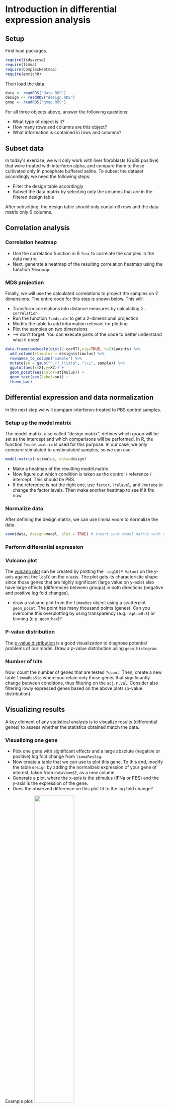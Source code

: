 # Introduction in differential expression analysis


## Setup
First load packages.
```R
require(tidyverse)
require(limma)
require(ComplexHeatmap)
require(enrichR)
```

Then load the data.
```R
data <- readRDS("data.RDS")
design <- readRDS("design.RDS")
gmap <- readRDS("gmap.RDS")
```

For all three objects above, answer the following questions:
* What type of object is it?
* How many rows and columns are this object?
* What information is contained in rows and columns?

## Subset data
In today's exercise, we will only work with liver fibroblasts (Gp38 positive) that were treated with interferon alpha, and compare them to those cultivated only in phosphate buffered saline. To subset the dataset accordingly we need the following steps:
* Filter the design table accordingly
* Subset the data matrix by selecting only the columns that are in the filtered design table

After subsetting, the design table should only contain 6 rows and the data matrix only 6 columns.

## Correlation analysis

### Correlation heatmap

* Use the correlation function in R `?cor` to correlate the samples in the data matrix. 
* Next, generate a heatmap of the resulting correlation heatmap using the function `?Heatmap`

### MDS projection
Finally, we will use the calculated correlations to project the samples on 2 dimensions. The entire code for this step is shown below. This will:
* Transform correlations into distance measures by calculating `2-correlation`
* Run the function `?cmdscale` to get a 2-dimensional projection
* Modify the table to add information relevant for plotting
* Plot the samples on two dimensions
* --> don't forget: You can execute parts of the code to better understand what it does!
```R
data.frame(cmdscale(dist(2-corMT),eig=TRUE, k=2)$points) %>%
  add_column(stimulus = design$stimulus) %>%
  rownames_to_column("sample") %>%
  mutate(sn = gsub("^.+?_(\\d)$", "\\1", sample)) %>%
  ggplot(aes(x=X1,y=X2)) + 
  geom_point(aes(color=stimulus)) +
  geom_text(aes(label=sn)) +
  theme_bw()
```

## Differential expression and data normalization
In the next step we will compare interferon-treated to PBS control samples.

### Setup up the model matrix
The model matrix, also called "design matrix", defines which group will be set as the intercept and which comparisons will be performed. In R, the function `?model.matrix` is used for this purpose. In our case, we only compare stimulated to unstimulated samples, so we can use:
```R
model.matrix(~stimulus, data=design)
```
* Make a heatmap of the resulting model.matrix
* Now figure out which condition is taken as the control / reference / intercept. This should be PBS. 
* If the reference is not the right one, use `factor`, `?relevel`, and `?mutate` to change the  factor levels. Then make another heatmap to see if it fits now.

### Normalize data
After defining the design matrix, we can use limma voom to normalize the data.
```R
voom(data, design=model, plot = TRUE) # insert your model matrix with design=model
```



### Perform differential expression

### Vulcano plot
The [vulcano plot]("https://en.wikipedia.org/wiki/Volcano_plot_(statistics)") can be created by plotting the `-log10(P.Value)` on the y-axis against the `logFC` on the x-axis. The plot gets its characteristic shape since those genes that are highly significant (large value on y-axis) also have large effects (differences between groups) in both directions (negative and positive log fold changes).
* draw a vulcano plot from the `limmaRes` object using a scatterplot `geom_point`. The point has many thousand points (genes). Can you overcome this overplotting by using transparency (e.g. `alpha=0.3`) or binning (e.g. `geom_hex`)?

### P-value distribution
The [p-value distribution]("http://varianceexplained.org/statistics/interpreting-pvalue-histogram/") is a good visualization to diagnose potential problems of our model. Draw a p-value distribution using `geom_histogram`.

### Number of hits
Now, count the number of genes that are tested `?count`. Then, create a new table `limmaResSig` where you retain only those genes that significantly change between conditions, thus filtering on the `adj.P.Val`. Consider also filtering lowly expressed genes based on the above plots (p-value distribution).

## Visualizing results
A key element of any statistical analysis is to visualize results (differential genes) to assess whether the statistics obtained match the data. 

### Visualizing one gene
* Pick one gene with significant effects and a large absolute (negative or positive) log fold change from `limmaResSig`.
* Now create a table that we can use to plot this gene. To this end, modify the table `design` by adding the normalized expression of your gene of interest, taken from `dataVoom$E`, as a new column.
* Generate a plot, where the x-axis is the stimulus (IFNa or PBS) and the y-axis is the expression of the gene.
* Does the observed difference on this plot fit to the log fold change?

Example plot:
<img src="03_01_simple/One.gene.png" width="50%">

### Visualizing multiple genes
* From `limmaResSig`, get the 30 genes with the greatest absolute `logFC` using the command `?top_n` and save their ENSEMBL IDs, which are the row names of the table, in the object `goi` (genes of interest) using the function `?row.names`.
* Generate a heatmap of their gene expression from `dataVoom$E` using `?Heatmap`.
* This unnormalized gene expression can show strong differences between genes, which may hide differences between groups. To solve this issue, scale the expression of all genes (rows of your matrix) using `t(scale(t(HM)))`, where `HM` is the matrix. See `?t` and `?scale` for details.
* Now let's refine this plot a bit more. Split the rows into up- and down-regulated genes using `row_split=ifelse(limmaRes[goi,]$logFC > 0, "up", "down")` in the heatmap function `?Heatmap`.
* Next, split the columns based on stimulus: `column_split = design$stimulus`, again in the heatmap function `?Heatmap`.

Example resulting plot:
<img src="03_01_simple/Top.genes.names.png" width="50%" height="150%">

## Enrichment analysis
Enrichment analysis help in interpreting long lists of genes. By measuring whether certain gene sets are enriched in our list of differential genes (often called hit list), enrichment analysis informs us on the involvement of biological pathways (among others) in the processes studied. 
* First, filter all genes with `logFC > 0` from the table of significant genes and store them in the object `goi` (note, this will overwrite the value of this object defined previously - so if you are going back to the previous exercise, you wil have to redefine the object).
* Next convert the ENSEMBL IDs to gene symbols: `goi <- gmap[goi,]$external_gene_name %>% unique()`
* Next perform enrichment analysis using the function `?enrichr` with `databases = c("MSigDB_Hallmark_2020", "GO_Biological_Process_2021")` and store the results in the objec `enr.res`.
* The `enr.res` object is a list, which contains two entries `enr.res$MSigDB_Hallmark_2020` and `enr.res$GO_Biological_Process_2021`, one for each of the two databases tested.
* Now visualize the results based on the top 30 significant hits from each database (make a separate plot for each database).
* Did the interferon alpha treatment result in the up-regulation of the expected gene sets?
<img src="03_01_simple/Enrichments.png" width="50%" height="100%">
